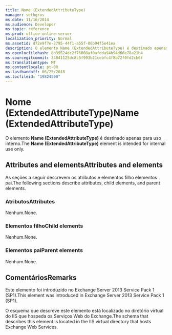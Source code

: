 ```yaml
---
title: Nome (ExtendedAttributeType)
manager: sethgros
ms.date: 11/16/2014
ms.audience: Developer
ms.topic: reference
ms.prod: office-online-server
localization_priority: Normal
ms.assetid: d72e9f7e-2795-44f1-a55f-06b94f5e41ea
description: O elemento Name (ExtendedAttributeType) é destinado apenas para uso interno.
ms.openlocfilehash: 8b39524dc2f76008af0afdda94b94d66e78a21b4
ms.sourcegitcommit: 34041125dc8c5f993b21cebfc4f8b72f0fd2cb6f
ms.translationtype: MT
ms.contentlocale: pt-BR
ms.lasthandoff: 06/25/2018
ms.locfileid: "19824500"
---
```

# <a name="name-extendedattributetype"></a><span data-ttu-id="b0f86-103">Nome (ExtendedAttributeType)</span><span class="sxs-lookup"><span data-stu-id="b0f86-103">Name (ExtendedAttributeType)</span></span>

<span data-ttu-id="b0f86-104">O elemento **Name (ExtendedAttributeType)** é destinado apenas para uso interno.</span><span class="sxs-lookup"><span data-stu-id="b0f86-104">The **Name (ExtendedAttributeType)** element is intended for internal use only.</span></span> 

## <a name="attributes-and-elements"></a><span data-ttu-id="b0f86-105">Attributes and elements</span><span class="sxs-lookup"><span data-stu-id="b0f86-105">Attributes and elements</span></span>

<span data-ttu-id="b0f86-106">As seções a seguir descrevem os atributos e elementos filho elementos pai.</span><span class="sxs-lookup"><span data-stu-id="b0f86-106">The following sections describe attributes, child elements, and parent elements.</span></span>
  
### <a name="attributes"></a><span data-ttu-id="b0f86-107">Atributos</span><span class="sxs-lookup"><span data-stu-id="b0f86-107">Attributes</span></span>

<span data-ttu-id="b0f86-108">Nenhum.</span><span class="sxs-lookup"><span data-stu-id="b0f86-108">None.</span></span>
  
### <a name="child-elements"></a><span data-ttu-id="b0f86-109">Elementos filho</span><span class="sxs-lookup"><span data-stu-id="b0f86-109">Child elements</span></span>

<span data-ttu-id="b0f86-110">Nenhum.</span><span class="sxs-lookup"><span data-stu-id="b0f86-110">None.</span></span>
  
### <a name="parent-elements"></a><span data-ttu-id="b0f86-111">Elementos pai</span><span class="sxs-lookup"><span data-stu-id="b0f86-111">Parent elements</span></span>

<span data-ttu-id="b0f86-112">Nenhum.</span><span class="sxs-lookup"><span data-stu-id="b0f86-112">None.</span></span>
  
## <a name="remarks"></a><span data-ttu-id="b0f86-113">Comentários</span><span class="sxs-lookup"><span data-stu-id="b0f86-113">Remarks</span></span>

<span data-ttu-id="b0f86-114">Este elemento foi introduzido no Exchange Server 2013 Service Pack 1 (SP1).</span><span class="sxs-lookup"><span data-stu-id="b0f86-114">This element was introduced in Exchange Server 2013 Service Pack 1 (SP1).</span></span>
  
<span data-ttu-id="b0f86-115">O esquema que descreve este elemento está localizado no diretório virtual do IIS que hospeda os Serviços Web do Exchange.</span><span class="sxs-lookup"><span data-stu-id="b0f86-115">The schema that describes this element is located in the IIS virtual directory that hosts Exchange Web Services.</span></span>
  

